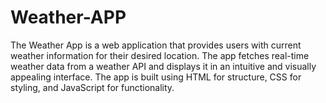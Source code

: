# Weather-APP
The Weather App is a web application that provides users with current weather information for their desired location. The app fetches real-time weather data from a weather API and displays it in an intuitive and visually appealing interface. The app is built using HTML for structure, CSS for styling, and JavaScript for functionality.

